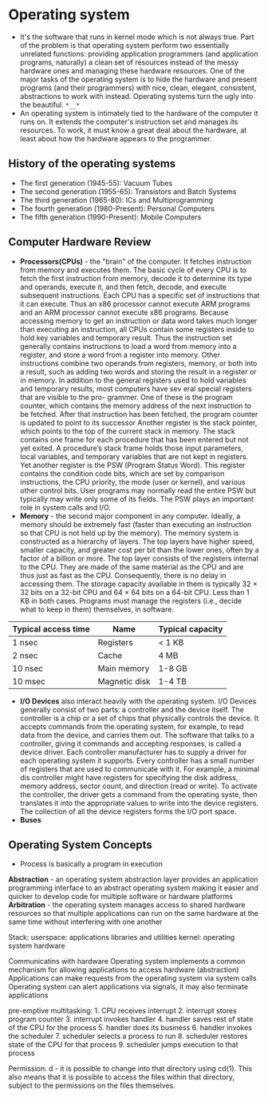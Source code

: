 # Operating system
* It's the software that runs in kernel mode which is not always true. Part of the problem is that operating system perform two essentially unrelated functions: providing application programmers (and application programs, naturally) a clean set of resources instead of the messy hardware ones and managing these hardware resources. One of the major tasks of the operating system is to hide the hardware and present programs (and their programmers) with nice, clean, elegant, consistent, abstractions to work with instead. Operating systems turn the ugly into the beautiful. `*__*`
* An operating system is intimately tied to the hardware of the computer it runs on. It extends the computer's instruction set and manages its resources. To work, it must know a great deal about the hardware, at least about how the hardware appears to the programmer.

## History of the operating systems
* The first generation (1945-55): Vacuum Tubes
* The second generation (1955-65): Transistors and Batch Systems
* The third generation (1965-80): ICs and Multiprogramming
* The fourth generation (1980-Present): Personal Computers
* The fifth generation  (1990-Present): Mobile Computers

## Computer Hardware Review
* **Processors(CPUs)** - the "brain" of the computer.
It fetches instruction from memory and executes them. The basic cycle of every CPU is to fetch the first instruction from memory, decode it to determine its type and operands, execute it, and then fetch, decode, and execute subsequent instructions.
Each CPU has a specific set of instructions that it can execute. Thus an x86 processor cannot execute ARM programs and an ARM processor cannot execute x86 programs. Because accessing memory to get an instruction or data word takes much longer than executing an instruction, all CPUs contain some registers inside to hold key variables and temporary result. Thus the instruction set generally contains instructions to load a word from memory into a register, and store a word from a register into memory. Other instructions combine two operands from registers, memory, or both into a result, such as adding two words and storing the result in a register or in memory.
In addition to the general registers used to hold variables and temporary results, most computers have sev eral special registers that are visible to the pro- grammer. One of these is the program counter, which contains the memory address of the next instruction to be fetched. After that instruction has been fetched, the program counter is updated to point to its successor
Another register is the stack pointer, which points to the top of the current stack in memory. The stack contains one frame for each procedure that has been entered but not yet exited. A procedure’s stack frame holds those input parameters, local variables, and temporary variables that are not kept in registers.
Yet another register is the PSW (Program Status Word). This register contains the condition code bits, which are set by comparison instructions, the CPU priority, the mode (user or kernel), and various other control bits. User programs may normally read the entire PSW but typically may write only some of its fields. The PSW plays an important role in system calls and I/O.
* **Memory** - the second major component in any computer. Ideally, a memory should be extremely fast (faster than executing an instruction so that CPU is not held up by the memory). The memory system is constructed as a hierarchy of layers. The top layers have higher speed, smaller capacity, and greater cost per bit than the lower ones, often by a factor of a billion or more.
The top layer consists of the registers internal to the CPU. They are made of the same material as the CPU and are thus just as fast as the CPU. Consequently, there is no delay in accessing them. The storage capacity available in them is typically 32 × 32 bits on a 32-bit CPU and 64 × 64 bits on a 64-bit CPU. Less than 1 KB in both cases. Programs must manage the registers (i.e., decide what to keep in them) themselves, in software.

|Typical access time |Name |Typical capacity|
|--------------------|-----|----------------|
|1 nsec |Registers | < 1 KB|
|2 nsec |Cache | 4 MB|
|10 nsec |Main memory | 1-8 GB|
|10 msec |Magnetic disk | 1-4 TB|

* **I/O Devices** also  interact heavily with the operating system. I/O Devices generally consist of two parts: a controller and the device itself. The controller is a chip or a set of chips that physically controls the device. It accepts commands from the operating system, for example, to read data from the device, and carries them out.
The software that talks to a controller, giving it commands and accepting responses, is called a device driver. Each controller manufacturer has to supply a driver for each operating system it supports.
Every controller has a small number of registers that are used to communicate with it. For example, a minimal dis controller might have registers for specifying the disk address, memory address, sector count, and direction (read or write). To activate the controller, the driver gets a command from the operating syste, then translates it into the appropriate values to write into the device registers. The collection of all the device registers forms the I/O port space.
* **Buses**

## Operating System Concepts
* Process is basically a program in execution

**Abstraction** - an operating system abstraction layer provides an application programming interface to an abstract operating system making it easier and quicker to develop code for multiple software or hardware platforms
**Arbitration** - the operating system manages access to shared hardware resources so that multiple applications can run on the same hardware at the same time without interfering with one another

Stack:
    userspace:
        applications
        libraries and utilities
    kernel:
        operating system
    hardware

Communicatins with hardware
    Operating system implements a common mechanism for allowing applications to access hardware (abstraction)
    Applications can make requests from the operating system via system calls
    Operating system can alert applications via signals, it may also terminate applications

pre-emptive multitasking:
    1. CPU receives interrupt
    2. interrupt stores program counter
    3. interrupt invokes handler
    4. handler saves rest of state of the CPU for the process
    5. handler does its business
    6. handler invokes the scheduler
    7. scheduler selects a process to run
    8. scheduler restores state of the CPU for that process
    9. scheduler jumps execution to that process

Permission:
    d - it is possible to change into that directory using cd(1). This also means that it is possible to access the files within that directory, subject to the permissions on the files themselves.

